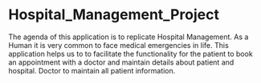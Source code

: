 # Hospital_Management_Project
The agenda of this application is to replicate Hospital Management.
As a Human it is very common to face medical emergencies in life.
This application helps us to  to facilitate the functionality for the patient to book an appointment with a doctor and maintain details about patient
and hospital.
Doctor to maintain all patient information.
